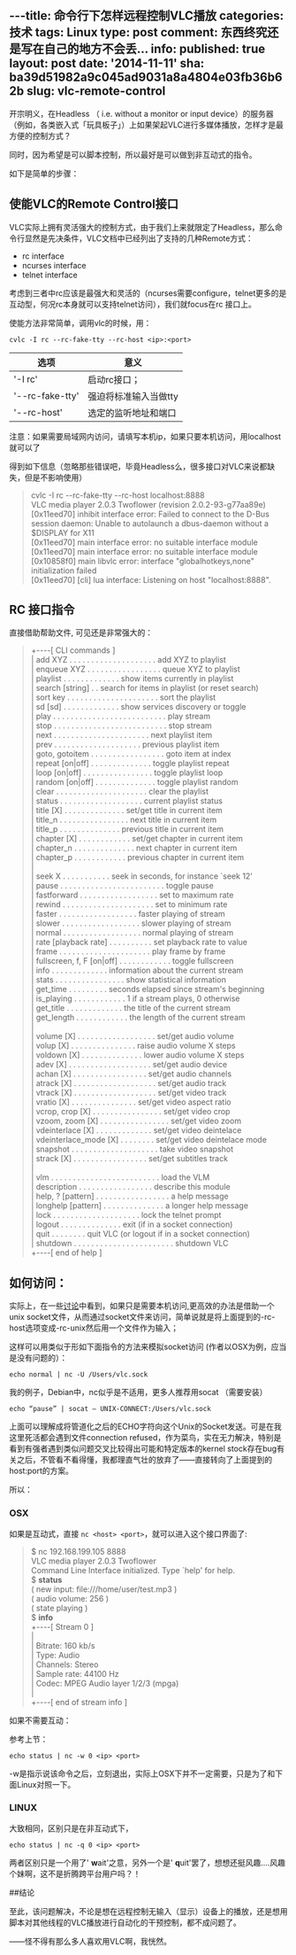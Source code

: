 ---title: 命令行下怎样远程控制VLC播放
categories: 技术
tags: Linux
type: post
comment: 东西终究还是写在自己的地方不会丢...
info: 
published: true
layout: post
date: '2014-11-11'
sha: ba39d51982a9c045ad9031a8a4804e03fb36b62b
slug: vlc-remote-control
---

开宗明义，在Headless （ i.e. without a monitor or input device）的服务器（例如，各类嵌入式「玩具板子」）上如果架起VLC进行多媒体播放，怎样才是最方便的控制方式？

同时，因为希望是可以脚本控制，所以最好是可以做到非互动式的指令。

如下是简单的步骤：

## 使能VLC的Remote Control接口

VLC实际上拥有灵活强大的控制方式，由于我们上来就限定了Headless，那么命令行显然是先决条件，VLC文档中已经列出了支持的几种Remote方式：

- rc interface
- ncurses interface
- telnet interface

考虑到三者中rc应该是最强大和灵活的（ncurses需要configure，telnet更多的是互动型，何况rc本身就可以支持telnet访问），我们就focus在rc 接口上。

使能方法非常简单，调用vlc的时候，用：

`cvlc -I rc --rc-fake-tty --rc-host <ip>:<port>`

选项     |意义           |
-------|-----------|
'-I rc'| 启动rc接口；
'--rc-fake-tty'| 强迫将标准输入当做tty
'--rc-host' | 选定的监听地址和端口
    
注意：如果需要局域网内访问，请填写本机ip，如果只要本机访问，用localhost就可以了

得到如下信息（忽略那些错误吧，毕竟Headless么，很多接口对VLC来说都缺失，但是不影响使用）

> cvlc -I rc --rc-fake-tty --rc-host localhost:8888        
VLC media player 2.0.3 Twoflower (revision 2.0.2-93-g77aa89e)        
[0x11eed70] inhibit interface error: Failed to connect to the D-Bus session daemon: Unable to autolaunch a dbus-daemon without a $DISPLAY for X11        
[0x11eed70] main interface error: no suitable interface module        
[0x11eed70] main interface error: no suitable interface module        
[0x10858f0] main libvlc error: interface "globalhotkeys,none" initialization failed        
[0x11eed70] [cli] lua interface: Listening on host "localhost:8888".        
        

## RC 接口指令

直接借助帮助文件, 可见还是非常强大的：

> +----[ CLI commands ]        
| add XYZ  . . . . . . . . . . . . . . . . . . . . add XYZ to playlist        
| enqueue XYZ  . . . . . . . . . . . . . . . . . queue XYZ to playlist        
| playlist . . . . . . . . . . . . .  show items currently in playlist        
| search [string]  . .  search for items in playlist (or reset search)        
| sort key . . . . . . . . . . . . . . . . . . . . . sort the playlist        
| sd [sd]  . . . . . . . . . . . . . show services discovery or toggle        
| play . . . . . . . . . . . . . . . . . . . . . . . . . . play stream        
| stop . . . . . . . . . . . . . . . . . . . . . . . . . . stop stream        
| next . . . . . . . . . . . . . . . . . . . . . .  next playlist item        
| prev . . . . . . . . . . . . . . . . . . . .  previous playlist item        
| goto, gotoitem . . . . . . . . . . . . . . . . .  goto item at index        
| repeat [on|off]  . . . . . . . . . . . . . .  toggle playlist repeat        
| loop [on|off]  . . . . . . . . . . . . . . . .  toggle playlist loop        
| random [on|off]  . . . . . . . . . . . . . .  toggle playlist random        
| clear  . . . . . . . . . . . . . . . . . . . . .  clear the playlist        
| status . . . . . . . . . . . . . . . . . . . current playlist status        
| title [X]  . . . . . . . . . . . . . . set/get title in current item        
| title_n  . . . . . . . . . . . . . . . .  next title in current item        
| title_p  . . . . . . . . . . . . . .  previous title in current item        
| chapter [X]  . . . . . . . . . . . . set/get chapter in current item        
| chapter_n  . . . . . . . . . . . . . .  next chapter in current item        
| chapter_p  . . . . . . . . . . . .  previous chapter in current item        
|         
| seek X . . . . . . . . . . . seek in seconds, for instance `seek 12'        
| pause  . . . . . . . . . . . . . . . . . . . . . . . .  toggle pause        
| fastforward  . . . . . . . . . . . . . . . . . . set to maximum rate        
| rewind . . . . . . . . . . . . . . . . . . . . . set to minimum rate        
| faster . . . . . . . . . . . . . . . . . .  faster playing of stream        
| slower . . . . . . . . . . . . . . . . . .  slower playing of stream        
| normal . . . . . . . . . . . . . . . . . .  normal playing of stream        
| rate [playback rate] . . . . . . . . . .  set playback rate to value        
| frame  . . . . . . . . . . . . . . . . . . . . . play frame by frame        
| fullscreen, f, F [on|off]  . . . . . . . . . . . . toggle fullscreen        
| info . . . . . . . . . . . . .  information about the current stream        
| stats  . . . . . . . . . . . . . . . .  show statistical information        
| get_time . . . . . . . . .  seconds elapsed since stream's beginning        
| is_playing . . . . . . . . . . . .  1 if a stream plays, 0 otherwise        
| get_title  . . . . . . . . . . . . . the title of the current stream        
| get_length . . . . . . . . . . . .  the length of the current stream        
|         
| volume [X] . . . . . . . . . . . . . . . . . .  set/get audio volume        
| volup [X]  . . . . . . . . . . . . . . .  raise audio volume X steps        
| voldown [X]  . . . . . . . . . . . . . .  lower audio volume X steps        
| adev [X] . . . . . . . . . . . . . . . . . . .  set/get audio device        
| achan [X]  . . . . . . . . . . . . . . . . .  set/get audio channels        
| atrack [X] . . . . . . . . . . . . . . . . . . . set/get audio track        
| vtrack [X] . . . . . . . . . . . . . . . . . . . set/get video track        
| vratio [X] . . . . . . . . . . . . . . .  set/get video aspect ratio        
| vcrop, crop [X]  . . . . . . . . . . . . . . . .  set/get video crop        
| vzoom, zoom [X]  . . . . . . . . . . . . . . . .  set/get video zoom        
| vdeinterlace [X] . . . . . . . . . . . . .  set/get video deintelace        
| vdeinterlace_mode [X]  . . . . . . . . set/get video deintelace mode        
| snapshot . . . . . . . . . . . . . . . . . . . . take video snapshot        
| strack [X] . . . . . . . . . . . . . . . . . set/get subtitles track        
|         
| vlm  . . . . . . . . . . . . . . . . . . . . . . . . .  load the VLM        
| description  . . . . . . . . . . . . . . . . .  describe this module        
| help, ? [pattern]  . . . . . . . . . . . . . . . . .  a help message        
| longhelp [pattern] . . . . . . . . . . . . . . a longer help message        
| lock . . . . . . . . . . . . . . . . . . . .  lock the telnet prompt        
| logout . . . . . . . . . . . . . .  exit (if in a socket connection)        
| quit . . . . . . . .  quit VLC (or logout if in a socket connection)        
| shutdown . . . . . . . . . . . . . . . . . . . . . . .  shutdown VLC        
+----[ end of help ]        

## 如何访问：

实际上，在一些[讨论][1]中看到，如果只是需要本机访问,更高效的办法是借助一个unix socket文件，从而通过socket文件来访问，简单说就是将上面提到的-rc-host选项变成-rc-unix然后用一个文件作为输入；

这样可以用类似于形如下面指令的方法来模拟socket访问 (作者以OSX为例，应当是没有问题的）：

`echo normal | nc -U /Users/vlc.sock`

我的例子，Debian中，nc似乎是不适用，更多人推荐用socat （需要安装）

`echo “pause” | socat – UNIX-CONNECT:/Users/vlc.sock`

上面可以理解成将管道化之后的ECHO字符向这个Unix的Socket发送。可是在我这里死活都会遇到文件connection refused，作为菜鸟，实在无力解决，特别是看到有强者遇到类似问题交叉比较得出可能和特定版本的kernel stock存在bug有关之后，不管看不看得懂，我都理直气壮的放弃了——直接转向了上面提到的host:port的方案。

所以：

### OSX

如果是互动式，直接 `nc <host> <port>`，就可以进入这个接口界面了:

>  $ nc 192.168.199.105 8888        
VLC media player 2.0.3 Twoflower        
Command Line Interface initialized. Type `help' for help.        
> $ **status**        
( new input: file:///home/user/test.mp3 )        
( audio volume: 256 )        
( state playing )        
> $ **info**        
+----[ Stream 0 ]        
|        
| Bitrate: 160 kb/s        
| Type: Audio        
| Channels: Stereo        
| Sample rate: 44100 Hz        
| Codec: MPEG Audio layer 1/2/3 (mpga)        
|        
+----[ end of stream info ]        

如果不需要互动：

参考上节：

`echo status | nc -w 0 <ip> <port>`

-w是指示说该命令之后，立刻退出，实际上OSX下并不一定需要，只是为了和下面Linux对照一下。


### LINUX

大致相同，区别只是在非互动式下，

`echo status | nc -q 0 <ip> <port>`

两者区别只是一个用了' **w**ait'之意，另外一个是' **q**uit'罢了，想想还挺风趣....风趣个妹啊，这不是折腾跨平台用户吗？！


##结论

至此，该问题解决，不论是想在远程控制无输入（显示）设备上的播放，还是想用脚本对其他线程的VLC播放进行自动化的干预控制，都不成问题了。

——怪不得有那么多人喜欢用VLC啊，我恍然。


[1]: http://n0tablog.wordpress.com/2009/02/09/controlling-vlc-via-rc-remote-control-interface-using-a-unix-domain-socket-and-no-programming/




